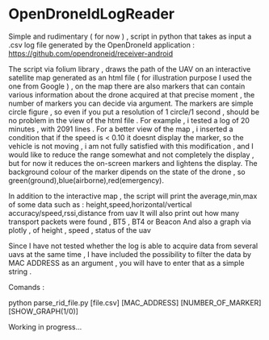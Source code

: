 # OpenDroneIdLogReader

Simple and rudimentary ( for now ) , script in python that takes as input a .csv log file generated by the OpenDroneId application : 
https://github.com/opendroneid/receiver-android

The script via folium library , draws the path of the UAV on an interactive satellite map generated as an html file ( for illustration purpose I used the one from Google ) , 
on the map there are also markers that can contain various information about the drone acquired at that precise moment , the number of markers you can decide via argument. The markers are simple circle figure , so even if you put a resolution of 1 circle/1 second , should be no problem in the view of the html file . 
For example , i tested a log of 20 minutes , with 2091 lines . For a better view of the map , i inserted a condition that if the speed is < 0.10 it doesnt display the marker, so the vehicle is not moving , i am not fully satisfied with this modification , and I would like to reduce the range somewhat and not completely the display , but for now it reduces the on-screen markers and lightens the display. The background colour of the marker dipends on the state of the drone , so green(ground),blue(airborne),red(emergency).

In addition to the interactive map , the script will print the average,min,max of some data such as : height,speed,horizontal/vertical accuracy/speed,rssi,distance from uav
It will also print out how many transport packets were found , BT5 , BT4 or Beacon
And also a graph via plotly , of height , speed , status of the uav

Since I have not tested whether the log is able to acquire data from several uavs at the same time , I have included the possibility to filter the data by MAC ADDRESS as an argument , you will have to enter that as a  simple string .

Comands :

python parse_rid_file.py [file.csv] [MAC_ADDRESS] [NUMBER_OF_MARKER] [SHOW_GRAPH(1/0)]

Working in progress...

